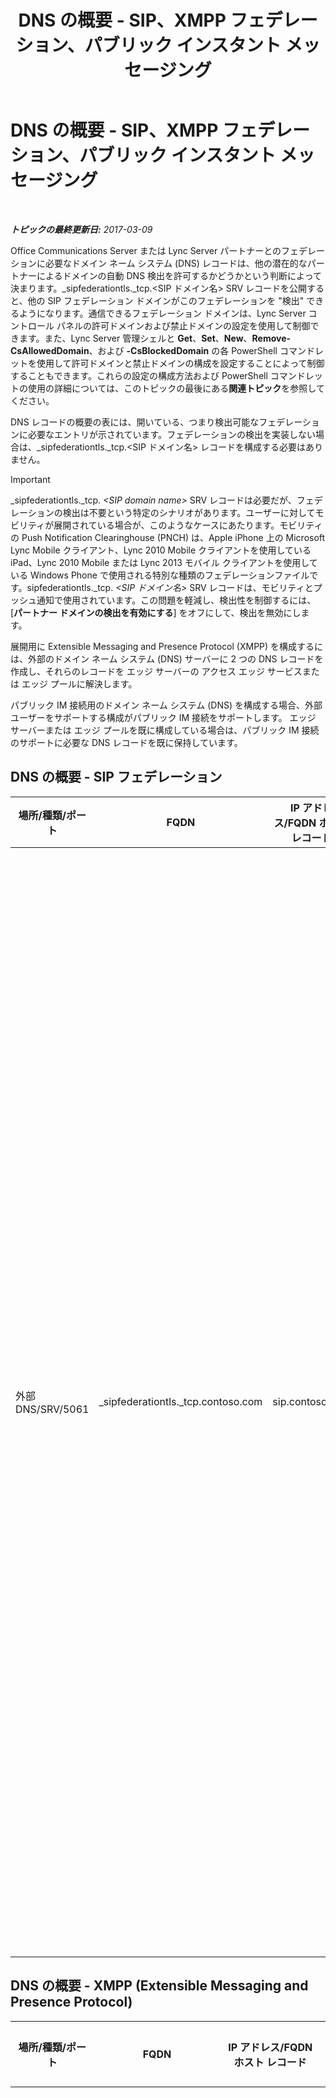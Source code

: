 ﻿---
title: DNS の概要 - SIP、XMPP フェデレーション、パブリック インスタント メッセージング
TOCTitle: DNS の概要 - SIP、XMPP フェデレーション、パブリック インスタント メッセージング
ms:assetid: 1ed24fb8-a849-44c0-a52e-7aef7527e644
ms:mtpsurl: https://technet.microsoft.com/ja-jp/library/JJ618369(v=OCS.15)
ms:contentKeyID: 49115205
ms.date: 03/09/2017
mtps_version: v=OCS.15
ms.translationtype: HT
---

# DNS の概要 - SIP、XMPP フェデレーション、パブリック インスタント メッセージング

 

_**トピックの最終更新日:** 2017-03-09_

Office Communications Server または Lync Server パートナーとのフェデレーションに必要なドメイン ネーム システム (DNS) レコードは、他の潜在的なパートナーによるドメインの自動 DNS 検出を許可するかどうかという判断によって決まります。\_sipfederationtls.\_tcp.\<SIP ドメイン名\> SRV レコードを公開すると、他の SIP フェデレーション ドメインがこのフェデレーションを "検出" できるようになります。通信できるフェデレーション ドメインは、Lync Server コントロール パネルの許可ドメインおよび禁止ドメインの設定を使用して制御できます。また、Lync Server 管理シェルと **Get**、**Set**、**New**、**Remove-CsAllowedDomain**、および **-CsBlockedDomain** の各 PowerShell コマンドレットを使用して許可ドメインと禁止ドメインの構成を設定することによって制御することもできます。これらの設定の構成方法および PowerShell コマンドレットの使用の詳細については、このトピックの最後にある**関連トピック**を参照してください。

DNS レコードの概要の表には、開いている、つまり検出可能なフェデレーションに必要なエントリが示されています。フェデレーションの検出を実装しない場合は、\_sipfederationtls.\_tcp.\<SIP ドメイン名\> レコードを構成する必要はありません。


> [!IMPORTANT]
> _sipfederationtls._tcp. <EM>&lt;SIP domain name&gt;</EM> SRV レコードは必要だが、フェデレーションの検出は不要という特定のシナリオがあります。ユーザーに対してモビリティが展開されている場合が、このようなケースにあたります。モビリティの Push Notification Clearinghouse (PNCH) は、Apple iPhone 上の Microsoft Lync Mobile クライアント、Lync 2010 Mobile クライアントを使用している iPad、Lync 2010 Mobile または Lync 2013 モバイル クライアントを使用している Windows Phone で使用される特別な種類のフェデレーションファイルです。sipfederationtls._tcp. <EM>&lt;SIP ドメイン名&gt;</EM> SRV レコードは、モビリティとプッシュ通知で使用されています。この問題を軽減し、検出性を制御するには、[<STRONG>パートナー ドメインの検出を有効にする</STRONG>] をオフにして、検出を無効にします。



展開用に Extensible Messaging and Presence Protocol (XMPP) を構成するには、外部のドメイン ネーム システム (DNS) サーバーに 2 つの DNS レコードを作成し、それらのレコードを エッジ サーバーの アクセス エッジ サービスまたは エッジ プールに解決します。

パブリック IM 接続用のドメイン ネーム システム (DNS) を構成する場合、外部ユーザーをサポートする構成がパブリック IM 接続をサポートします。 エッジ サーバーまたは エッジ プールを既に構成している場合は、パブリック IM 接続のサポートに必要な DNS レコードを既に保持しています。

## DNS の概要 - SIP フェデレーション


<table>
<colgroup>
<col style="width: 25%" />
<col style="width: 25%" />
<col style="width: 25%" />
<col style="width: 25%" />
</colgroup>
<thead>
<tr class="header">
<th>場所/種類/ポート</th>
<th>FQDN</th>
<th>IP アドレス/FQDN ホスト レコード</th>
<th>マッピング先/コメント</th>
</tr>
</thead>
<tbody>
<tr class="odd">
<td><p>外部 DNS/SRV/5061</p></td>
<td><p>_sipfederationtls._tcp.contoso.com</p></td>
<td><p>sip.contoso.com</p></td>
<td><p>アクセス エッジ サービスの外部インターフェイス。他の潜在的なフェデレーション パートナーによるフェデレーションの自動 DNS 検出に必要で、&quot;許可されている SIP ドメイン&quot; と呼ばれています (以前のリリースでは拡張フェデレーションと呼ばれていました)。Lync 対応ユーザーがいるすべての SIP ドメインに対して、必要なだけ繰り返します。</p>
<div class="alert">

> [!IMPORTANT]
> この SRV レコードは、モビリティおよび Push Notification Clearing House (PNCH) で必要です。SIP ドメインが複数ある場合は、Lync Mobile クライアントを持つドメインごとに、SRV レコードを作成し、公開します。展開がサポートする各 SIP ドメインの明示的な SRV レコードがない場合、プッシュ通知サービスおよび Apple プッシュ通知サービスは期待どおりに動作しない可能性があります。


</div></td>
</tr>
</tbody>
</table>


## DNS の概要 - XMPP (Extensible Messaging and Presence Protocol)


<table>
<colgroup>
<col style="width: 25%" />
<col style="width: 25%" />
<col style="width: 25%" />
<col style="width: 25%" />
</colgroup>
<thead>
<tr class="header">
<th>場所/種類/ポート</th>
<th>FQDN</th>
<th>IP アドレス/FQDN ホスト レコード</th>
<th>マッピング先/コメント</th>
</tr>
</thead>
<tbody>
<tr class="odd">
<td><p>外部 DNS/SRV/5269</p></td>
<td><p>_xmpp-server._tcp.contoso.com</p></td>
<td><p>xmpp.contoso.com</p></td>
<td><p>アクセス エッジ サービスまたは エッジ プールの XMPP プロキシ外部インターフェイス。Lync 対応ユーザーを含むすべての内部 SIP ドメインに対して必要なだけ繰り返します。この外部 SIP ドメインでは、XMPP 連絡先を持つ連絡先は、グローバル ポリシー、ユーザーが配置されるサイト ポリシー、または Lync 対応ユーザーに適用されるユーザー ポリシーを利用して外部アクセス ポリシーの構成を通じて許可されます。また、許可された XMPP ドメインは XMPP フェデレーション パートナー ポリシーにも構成される必要があります。詳細については、<strong>関連項目</strong>を参照してください。</p></td>
</tr>
<tr class="even">
<td><p>外部 DNS/A</p></td>
<td><p>xmpp.contoso.com (例)</p></td>
<td><p>XMPP プロキシをホストする エッジ サーバーまたは エッジ プールの アクセス エッジ サービスの IP アドレス</p></td>
<td><p>XMPP プロキシ サービスをホストする アクセス エッジ サービスまたは エッジ プールを参照します。通常、作成する SRV レコードは、このホスト (A または AAAA) レコードを参照します。</p></td>
</tr>
</tbody>
</table>


## DNS の概要 - パブリック インスタント メッセージング接続


<table>
<colgroup>
<col style="width: 25%" />
<col style="width: 25%" />
<col style="width: 25%" />
<col style="width: 25%" />
</colgroup>
<thead>
<tr class="header">
<th>場所/種類/ポート</th>
<th>FQDN/DNS レコード</th>
<th>IP アドレス/FQDN</th>
<th>マッピング先/コメント</th>
</tr>
</thead>
<tbody>
<tr class="odd">
<td><p>外部 DNS/A</p></td>
<td><p>sip.contoso.com</p></td>
<td><p>アクセス エッジ サービス インターフェイス</p></td>
<td><p>アクセス エッジ サービス外部インターフェイス (Contoso)。必要に応じて、Lync が有効なユーザーを持つすべての SIP ドメインに対してこの手順を繰り返します。</p></td>
</tr>
</tbody>
</table>


## 関連項目

#### タスク

[Lync Server 2013 XMPP フェデレーションのセットアップ](lync-server-2013-setting-up-xmpp-federation.md)  
[Lync Server 2013 でプッシュ通知を構成する](lync-server-2013-configuring-for-push-notifications.md)  
[Lync Server 2013 でのフェデレーション パートナーの検出の有効化または無効化](lync-server-2013-enable-or-disable-discovery-of-federation-partners.md)  

#### 概念

[Lync Server 2013 の外部ユーザー アクセスのシナリオ](lync-server-2013-scenarios-for-external-user-access.md)  
[Lync Server 2013 の DNS の要件を確認する](lync-server-2013-determine-dns-requirements.md)  

#### その他のリソース

[Lync Server 2013 での組織の SIP フェデレーション ドメインの管理](lync-server-2013-manage-sip-federated-domains-for-your-organization.md)


